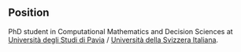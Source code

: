 ## Position 

PhD student in Computational Mathematics and Decision Sciences at [Università degli Studi di Pavia](https://web.unipv.it/) / [Università della Svizzera Italiana](https://www.usi.ch/it).


<!--- ## Teaching and Tutoring activity --->
<!--- panno --->
<!--- gabor --->
<!--- tutor per algebra e geometria --->


